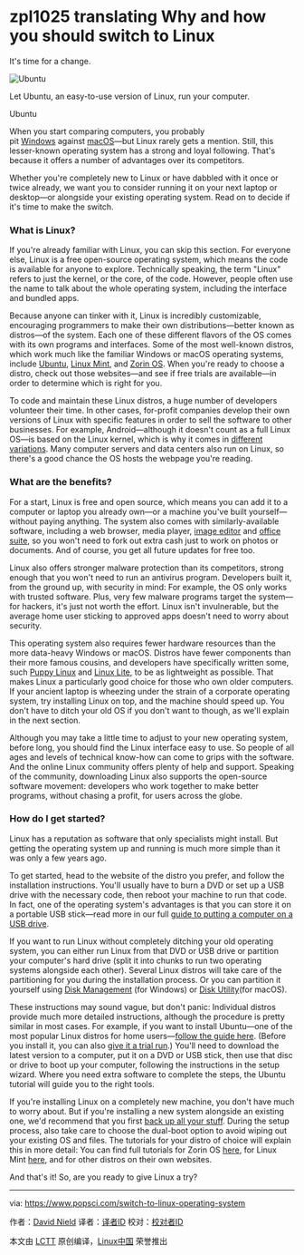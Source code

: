 zpl1025 translating
Why and how you should switch to Linux
============================================================

It's time for a change.


![Ubuntu](https://www.popsci.com/g00/3_c-5eee.x78wx78akq.kwu_/c-5UWZMXPMCA09x24pbbx78ax3ax2fx2feee.x78wx78akq.kwux2faqbmax2fx78wx78akq.kwux2fnqtmax2fabgtmax2f433_9f_x2fx78cjtqkx2fquiomax2f0895x2f98x2f88-cjcvbc.rx78ox3fqbwsx3d9_NRJ2XUx26nkx3d38x2c38x26q98k.uizs.quiom.bgx78m_$/$/$/$/$/$/$/$/$/$/$)

Let Ubuntu, an easy-to-use version of Linux, run your computer.

Ubuntu

When you start comparing computers, you probably pit [Windows][1] against [macOS][2]—but Linux rarely gets a mention. Still, this lesser-known operating system has a strong and loyal following. That's because it offers a number of advantages over its competitors.

Whether you're completely new to Linux or have dabbled with it once or twice already, we want you to consider running it on your next laptop or desktop—or alongside your existing operating system. Read on to decide if it's time to make the switch.

### What is Linux?

If you're already familiar with Linux, you can skip this section. For everyone else, Linux is a free open-source operating system, which means the code is available for anyone to explore. Technically speaking, the term "Linux" refers to just the kernel, or the core, of the code. However, people often use the name to talk about the whole operating system, including the interface and bundled apps.

Because anyone can tinker with it, Linux is incredibly customizable, encouraging programmers to make their own distributions—better known as distros—of the system. Each one of these different flavors of the OS comes with its own programs and interfaces. Some of the most well-known distros, which work much like the familiar Windows or macOS operating systems, include [Ubuntu][3], [Linux Mint][4], and [Zorin OS][5]. When you're ready to choose a distro, check out those websites—and see if free trials are available—in order to determine which is right for you.

To code and maintain these Linux distros, a huge number of developers volunteer their time. In other cases, for-profit companies develop their own versions of Linux with specific features in order to sell the software to other businesses. For example, Android—although it doesn't count as a full Linux OS—is based on the Linux kernel, which is why it comes in [different variations][6]. Many computer servers and data centers also run on Linux, so there's a good chance the OS hosts the webpage you're reading.

### What are the benefits?

For a start, Linux is free and open source, which means you can add it to a computer or laptop you already own—or a machine you've built yourself—without paying anything. The system also comes with similarly-available software, including a web browser, media player, [image editor][7] and [office suite][8], so you won't need to fork out extra cash just to work on photos or documents. And of course, you get all future updates for free too.

Linux also offers stronger malware protection than its competitors, strong enough that you won't need to run an antivirus program. Developers built it, from the ground up, with security in mind: For example, the OS only works with trusted software. Plus, very few malware programs target the system—for hackers, it's just not worth the effort. Linux isn't invulnerable, but the average home user sticking to approved apps doesn't need to worry about security.

This operating system also requires fewer hardware resources than the more data-heavy Windows or macOS. Distros have fewer components than their more famous cousins, and developers have specifically written some, such [Puppy Linux][9] and [Linux Lite][10], to be as lightweight as possible. That makes Linux a particularly good choice for those who own older computers. If your ancient laptop is wheezing under the strain of a corporate operating system, try installing Linux on top, and the machine should speed up. You don't have to ditch your old OS if you don't want to though, as we'll explain in the next section.

Although you may take a little time to adjust to your new operating system, before long, you should find the Linux interface easy to use. So people of all ages and levels of technical know-how can come to grips with the software. And the online Linux community offers plenty of help and support. Speaking of the community, downloading Linux also supports the open-source software movement: developers who work together to make better programs, without chasing a profit, for users across the globe.

### How do I get started?

Linux has a reputation as software that only specialists might install. But getting the operating system up and running is much more simple than it was only a few years ago.

To get started, head to the website of the distro you prefer, and follow the installation instructions. You'll usually have to burn a DVD or set up a USB drive with the necessary code, then reboot your machine to run that code. In fact, one of the operating system's advantages is that you can store it on a portable USB stick—read more in our full [guide to putting a computer on a USB drive][11].

If you want to run Linux without completely ditching your old operating system, you can either run Linux from that DVD or USB drive or partition your computer's hard drive (split it into chunks to run two operating systems alongside each other). Several Linux distros will take care of the partitioning for you during the installation process. Or you can partition it yourself using [Disk Management][12] (for Windows) or [Disk Utility][13](for macOS).

These instructions may sound vague, but don't panic: Individual distros provide much more detailed instructions, although the procedure is pretty similar in most cases. For example, if you want to install Ubuntu—one of the most popular Linux distros for home users—[follow the guide here][14]. (Before you install it, you can also [give it a trial run][15].) You'll need to download the latest version to a computer, put it on a DVD or USB stick, then use that disc or drive to boot up your computer, following the instructions in the setup wizard. Where you need extra software to complete the steps, the Ubuntu tutorial will guide you to the right tools.

If you're installing Linux on a completely new machine, you don't have much to worry about. But if you're installing a new system alongside an existing one, we'd recommend that you first [back up all your stuff][16]. During the setup process, also take care to choose the dual-boot option to avoid wiping out your existing OS and files. The tutorials for your distro of choice will explain this in more detail: You can find full tutorials for Zorin OS [here][17], for Linux Mint [here][18], and for other distros on their own websites.

And that's it! So, are you ready to give Linux a try?

--------------------------------------------------------------------------------

via: https://www.popsci.com/switch-to-linux-operating-system

作者：[David Nield][a]
译者：[译者ID](https://github.com/译者ID)
校对：[校对者ID](https://github.com/校对者ID)

本文由 [LCTT](https://github.com/LCTT/TranslateProject) 原创编译，[Linux中国](https://linux.cn/) 荣誉推出

[a]:https://www.popsci.com/authors/david-nield
[1]:https://www.popsci.com/windows-tweaks-improve-performance
[2]:https://www.popsci.com/macos-tweaks-improve-performance
[3]:https://www.ubuntu.com/
[4]:https://linuxmint.com/
[5]:https://zorinos.com/
[6]:https://lineageos.org/
[7]:https://www.gimp.org/
[8]:https://www.libreoffice.org/
[9]:http://puppylinux.org/main/Overview%20and%20Getting%20Started.htm
[10]:https://www.linuxliteos.com/
[11]:https://www.popsci.com/portable-computer-usb-stick
[12]:https://www.disk-partition.com/windows-10/windows-10-disk-management-0528.html
[13]:https://support.apple.com/kb/PH22240?locale=en_US
[14]:https://tutorials.ubuntu.com/tutorial/tutorial-install-ubuntu-desktop?backURL=%2F#0
[15]:https://tutorials.ubuntu.com/tutorial/try-ubuntu-before-you-install?backURL=%2F#0
[16]:https://www.popsci.com/back-up-and-protect-your-data
[17]:https://zorinos.com/help/install-zorin-os/
[18]:https://linuxmint.com/documentation.php
[19]:https://www.popsci.com/authors/david-nield
